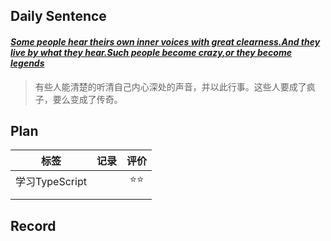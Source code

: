 ## **Daily Sentence**
#### <u>*Some people hear theirs own inner voices with great clearness.And they live by what they hear.Such people become crazy,or they become legends*</u>
> 有些人能清楚的听清自己内心深处的声音，并以此行事。这些人要成了疯子，要么变成了传奇。

## **Plan**
|      标签      | 记录  | 评价  |
| :------------: | :---: | :---: |
| 学习TypeScript |       |  ⭐⭐   |
|                |       |       |
|                |       |       |

## **Record**
>

